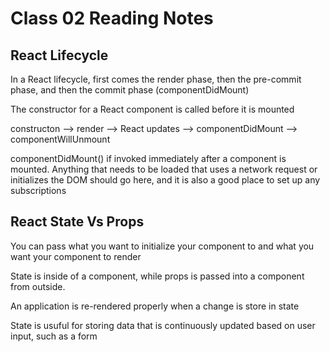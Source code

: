 # Class 02 Reading Notes

## React Lifecycle

In a React lifecycle, first comes the render phase, then the pre-commit phase, and then the commit phase (componentDidMount)

The constructor for a React component is called before it is mounted

constructon --> render --> React updates --> componentDidMount --> componentWillUnmount

componentDidMount() if invoked immediately after a component is mounted. Anything that needs to be loaded that uses a network request or initializes the DOM should go here, and it is also a good place to set up any subscriptions

## React State Vs Props

You can pass what you want to initialize your component to and what you want your component to render

State is inside of a component, while props is passed into a component from outside.

An application is re-rendered properly when a change is store in state

State is usuful for storing data that is continuously updated based on user input, such as a form
